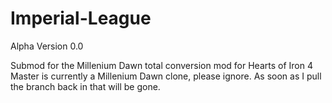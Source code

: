 # Imperial-League

Alpha Version 0.0

Submod for the Millenium Dawn total conversion mod for Hearts of Iron 4
Master is currently a Millenium Dawn clone, please ignore. As soon as I pull the branch back in that will be gone.

